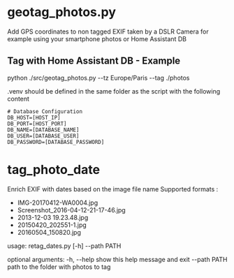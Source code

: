 # geotag_photos.py
Add GPS coordinates to non tagged EXIF taken by a DSLR Camera for example using your smartphone photos or Home Assistant DB
## Tag with Home Assistant DB - Example

python ./src/geotag_photos.py --tz Europe/Paris --tag ./photos

.venv should be defined in the same folder as the script with the following content
```
# Database Configuration
DB_HOST=[HOST_IP]
DB_PORT=[HOST_PORT]
DB_NAME=[DATABASE_NAME]
DB_USER=[DATABASE_USER]
DB_PASSWORD=[DATABASE_PASSWORD]
```



# tag_photo_date
Enrich EXIF with dates based on the image file name
Supported formats :
- IMG-20170412-WA0004.jpg
- Screenshot_2016-04-12-21-17-46.jpg
- 2013-12-03 19.23.48.jpg
- 20150420_202551-1.jpg
- 20160504_150820.jpg

usage: retag_dates.py [-h] --path PATH

optional arguments:
  -h, --help   show this help message and exit
  --path PATH  path to the folder with photos to tag
